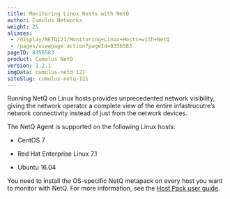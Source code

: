 ```yaml
---
title: Monitoring Linux Hosts with NetQ
author: Cumulus Networks
weight: 25
aliases:
 - /display/NETQ121/Monitoring+Linux+Hosts+with+NetQ
 - /pages/viewpage.action?pageId=8356583
pageID: 8356583
product: Cumulus NetQ
version: 1.2.1
imgData: cumulus-netq-121
siteSlug: cumulus-netq-121
---
```

Running NetQ on Linux hosts provides unprecedented network visibility,
giving the network operator a complete view of the entire
infastrucutre’s network connectivity instead of just from the network
devices.

The NetQ Agent is supported on the following Linux hosts:

  - CentOS 7

  - Red Hat Enterprise Linux 7.1

  - Ubuntu 16.04

You need to install the OS-specific NetQ metapack on every host you want
to monitor with NetQ. For more information, see the [Host Pack user
guide](https://docs.cumulusnetworks.com/display/HOSTPACK/Monitoring+Linux+Hosts+with+NetQ).

<article id="html-search-results" class="ht-content" style="display: none;">

</article>

<footer id="ht-footer">

</footer>
